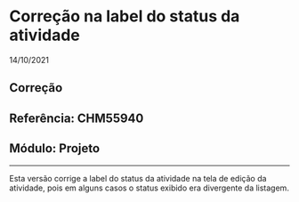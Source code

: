 # Correção na label do status da atividade
14/10/2021
## Correção
## Referência: CHM55940
## Módulo: Projeto
***

Esta versão corrige a label do status da atividade na tela de edição da atividade, pois em alguns casos o status exibido era divergente da listagem.